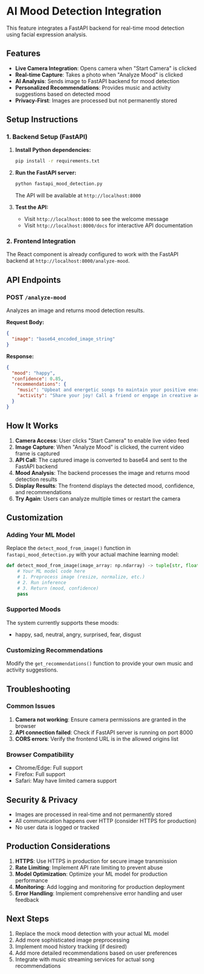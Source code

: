 # AI Mood Detection Integration

This feature integrates a FastAPI backend for real-time mood detection using facial expression analysis.

## Features

- **Live Camera Integration**: Opens camera when "Start Camera" is clicked
- **Real-time Capture**: Takes a photo when "Analyze Mood" is clicked
- **AI Analysis**: Sends image to FastAPI backend for mood detection
- **Personalized Recommendations**: Provides music and activity suggestions based on detected mood
- **Privacy-First**: Images are processed but not permanently stored

## Setup Instructions

### 1. Backend Setup (FastAPI)

1. **Install Python dependencies:**
   ```bash
   pip install -r requirements.txt
   ```

2. **Run the FastAPI server:**
   ```bash
   python fastapi_mood_detection.py
   ```
   
   The API will be available at `http://localhost:8000`

3. **Test the API:**
   - Visit `http://localhost:8000` to see the welcome message
   - Visit `http://localhost:8000/docs` for interactive API documentation

### 2. Frontend Integration

The React component is already configured to work with the FastAPI backend at `http://localhost:8000/analyze-mood`.

## API Endpoints

### POST `/analyze-mood`
Analyzes an image and returns mood detection results.

**Request Body:**
```json
{
  "image": "base64_encoded_image_string"
}
```

**Response:**
```json
{
  "mood": "happy",
  "confidence": 0.85,
  "recommendations": {
    "music": "Upbeat and energetic songs to maintain your positive energy!",
    "activity": "Share your joy! Call a friend or engage in creative activities."
  }
}
```

## How It Works

1. **Camera Access**: User clicks "Start Camera" to enable live video feed
2. **Image Capture**: When "Analyze Mood" is clicked, the current video frame is captured
3. **API Call**: The captured image is converted to base64 and sent to the FastAPI backend
4. **Mood Analysis**: The backend processes the image and returns mood detection results
5. **Display Results**: The frontend displays the detected mood, confidence, and recommendations
6. **Try Again**: Users can analyze multiple times or restart the camera

## Customization

### Adding Your ML Model

Replace the `detect_mood_from_image()` function in `fastapi_mood_detection.py` with your actual machine learning model:

```python
def detect_mood_from_image(image_array: np.ndarray) -> tuple[str, float]:
    # Your ML model code here
    # 1. Preprocess image (resize, normalize, etc.)
    # 2. Run inference
    # 3. Return (mood, confidence)
    pass
```

### Supported Moods

The system currently supports these moods:
- happy, sad, neutral, angry, surprised, fear, disgust

### Customizing Recommendations

Modify the `get_recommendations()` function to provide your own music and activity suggestions.

## Troubleshooting

### Common Issues

1. **Camera not working**: Ensure camera permissions are granted in the browser
2. **API connection failed**: Check if FastAPI server is running on port 8000
3. **CORS errors**: Verify the frontend URL is in the allowed origins list

### Browser Compatibility

- Chrome/Edge: Full support
- Firefox: Full support  
- Safari: May have limited camera support

## Security & Privacy

- Images are processed in real-time and not permanently stored
- All communication happens over HTTP (consider HTTPS for production)
- No user data is logged or tracked

## Production Considerations

1. **HTTPS**: Use HTTPS in production for secure image transmission
2. **Rate Limiting**: Implement API rate limiting to prevent abuse
3. **Model Optimization**: Optimize your ML model for production performance
4. **Monitoring**: Add logging and monitoring for production deployment
5. **Error Handling**: Implement comprehensive error handling and user feedback

## Next Steps

1. Replace the mock mood detection with your actual ML model
2. Add more sophisticated image preprocessing
3. Implement mood history tracking (if desired)
4. Add more detailed recommendations based on user preferences
5. Integrate with music streaming services for actual song recommendations

